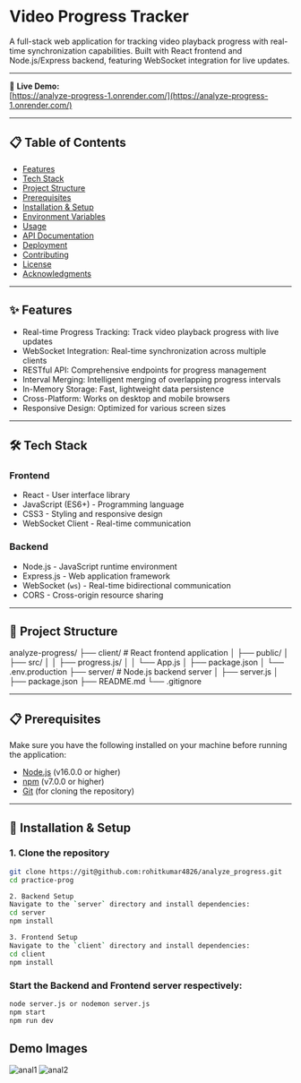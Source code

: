 # Video Progress Tracker

A full-stack web application for tracking video playback progress with real-time synchronization capabilities. Built with React frontend and Node.js/Express backend, featuring WebSocket integration for live updates.

---

🚀 **Live Demo:**  
[https://analyze-progress-1.onrender.com/](https://analyze-progress-1.onrender.com/)

---

## 📋 Table of Contents

- [Features](#-features)  
- [Tech Stack](#-tech-stack)  
- [Project Structure](#-project-structure)  
- [Prerequisites](#-prerequisites)  
- [Installation & Setup](#-installation--setup)  
- [Environment Variables](#-environment-variables)  
- [Usage](#-usage)  
- [API Documentation](#-api-documentation)  
- [Deployment](#-deployment)  
- [Contributing](#-contributing)  
- [License](#-license)  
- [Acknowledgments](#-acknowledgments)  

---

## ✨ Features

- Real-time Progress Tracking: Track video playback progress with live updates  
- WebSocket Integration: Real-time synchronization across multiple clients  
- RESTful API: Comprehensive endpoints for progress management  
- Interval Merging: Intelligent merging of overlapping progress intervals  
- In-Memory Storage: Fast, lightweight data persistence  
- Cross-Platform: Works on desktop and mobile browsers  
- Responsive Design: Optimized for various screen sizes  

---

## 🛠 Tech Stack

### Frontend

- React - User interface library  
- JavaScript (ES6+) - Programming language  
- CSS3 - Styling and responsive design  
- WebSocket Client - Real-time communication  

### Backend

- Node.js - JavaScript runtime environment  
- Express.js - Web application framework  
- WebSocket (`ws`) - Real-time bidirectional communication  
- CORS - Cross-origin resource sharing  

---

## 📁 Project Structure

analyze-progress/
├── client/ # React frontend application
│ ├── public/
│ ├── src/
│ │ ├── progress.js/
│ │ └── App.js
│ ├── package.json
│ └── .env.production
├── server/ # Node.js backend server
│ ├── server.js
│ ├── package.json
├── README.md
└── .gitignore


---

## 📋 Prerequisites

Make sure you have the following installed on your machine before running the application:

- [Node.js](https://nodejs.org/) (v16.0.0 or higher)  
- [npm](https://www.npmjs.com/) (v7.0.0 or higher)  
- [Git](https://git-scm.com/) (for cloning the repository)  

---

## 🚀 Installation & Setup

### 1. Clone the repository

```bash
git clone https://git@github.com:rohitkumar4826/analyze_progress.git
cd practice-prog

2. Backend Setup
Navigate to the `server` directory and install dependencies:
cd server
npm install

3. Frontend Setup
Navigate to the `client` directory and install dependencies:
cd client
npm install
```

### Start the Backend and Frontend server respectively:
```bash
node server.js or nodemon server.js
npm start
npm run dev
```
## Demo Images
![anal1](https://github.com/user-attachments/assets/a0391a4a-b793-4911-94da-ac908d03c3d8)
![anal2](https://github.com/user-attachments/assets/73f7207b-cadd-4d35-ae2f-e3ee885cafd1)










